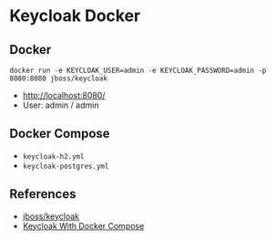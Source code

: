 # Keycloak Docker

## Docker
```
docker run -e KEYCLOAK_USER=admin -e KEYCLOAK_PASSWORD=admin -p 8080:8080 jboss/keycloak
```

- [http://localhost:8080/](http://localhost:8080/)
- User: admin / admin

## Docker Compose
- `keycloak-h2.yml`
- `keycloak-postgres.yml`

## References
- [jboss/keycloak](https://hub.docker.com/r/jboss/keycloak)
- [Keycloak With Docker Compose](https://gruchalski.com/posts/2020-09-03-keycloak-with-docker-compose/)